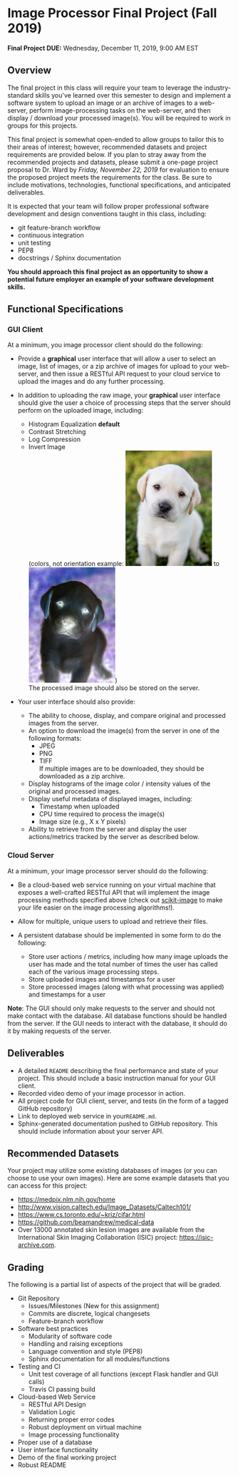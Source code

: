# Image Processor Final Project (Fall 2019)

**Final Project DUE:** Wednesday, December 11, 2019, 9:00 AM EST 

## Overview
The final project in this class will require your team to leverage the
industry-standard skills you've learned over this semester to design and
implement a software system to upload an image or an archive of images to a
web-server, perform image-processing tasks on the web-server, and then display
/ download your processed image(s).  You will be required to work in 
groups for this projects.

This final project is somewhat open-ended to allow groups to tailor this to
their areas of interest; however, recommended datasets and project requirements
are provided below.  If you plan to stray away from the recommended projects
and datasets, please submit a one-page project proposal to Dr. Ward
by *Friday, November 22, 2019* for evaluation to ensure the proposed
project meets the requirements for the class. Be sure to include motivations,
technologies, functional specifications, and anticipated deliverables.

It is expected that your team will follow proper professional software
development and design conventions taught in this class, including:
* git feature-branch workflow
* continuous integration
* unit testing
* PEP8
* docstrings / Sphinx documentation

**You should approach this final project as an opportunity to show a potential
future employer an example of your software development skills.**

## Functional Specifications
### GUI Client
At a minimum, you image processor client should do the following:
* Provide a __graphical__ user interface that will allow a user to select an image, list of
  images, or a zip archive of images for upload to your web-server,
  and then issue a RESTful API request
  to your cloud service to upload the images and do any further processing.
  
* In addition to uploading the raw image, your __graphical__ user interface 
should give the user a choice of processing steps that the server should
perform on the uploaded image, including:
  + Histogram Equalization __default__
  + Contrast Stretching
  + Log Compression
  + Invert Image  
  (colors, not orientation  example: ![](support_files/pup.jpg) to ![](support_files/invert_pup.jpg))  
  The processed image should also be stored on the server.

* Your user interface should also provide:
  + The ability to choose, display, and compare original and processed images 
  from the server.
  + An option to download the image(s) from the server in one of the following 
  formats:
    - JPEG
    - PNG
    - TIFF  
  If multiple images are to be downloaded, they should be downloaded as a zip archive.
  + Display histograms of the image color / intensity values of the original and processed images.
  + Display useful metadata of displayed images, including:
    - Timestamp when uploaded
    - CPU time required to process the image(s)
    - Image size (e.g., X x Y pixels)
  + Ability to retrieve from the server and display the user actions/metrics 
  tracked by the server as described below. 
  
### Cloud Server
At a minimum, your image processor server should do the following:
* Be a cloud-based web service running on your virtual machine that exposes 
a well-crafted RESTful API that will
  implement the image processing methods specified above (check out
  [scikit-image](http://scikit-image.org/) to make your life easier on the image processing algorithms!).
  

* Allow for multiple, unique users to upload and retrieve their files.

* A persistent database should be implemented in some form to do the following:  
  + Store user actions / metrics, including how many image uploads the user has
  made and the total number of times the user has called each of the various 
  image processing steps. 
  + Store uploaded images and timestamps for a user
  + Store processed images (along with what processing was applied) and timestamps for a user

**Note**: The GUI should only make requests to the server and should not make 
contact with the database.  All database functions should be handled from the
server.  If the GUI needs to interact with the database, it should do it by
making requests of the server. 

## Deliverables
* A detailed `README` describing the final performance and state of your
  project.  This should include a basic instruction manual for your GUI client.
* Recorded video demo of your image processor in action.
* All project code for GUI client, server, and tests (in the form of a tagged 
GitHub repository)
* Link to deployed web service in your`README.md`.
* Sphinx-generated documentation pushed to GitHub repository.  This should
include information about your server API.

## Recommended Datasets
Your project may utilize some existing databases of images (or you can choose to
use your own images).  Here are some example datasets that you can access for
this project:

* <https://medpix.nlm.nih.gov/home>
* http://www.vision.caltech.edu/Image_Datasets/Caltech101/
* <https://www.cs.toronto.edu/~kriz/cifar.html>
* https://github.com/beamandrew/medical-data
* Over 13000 annotated skin lesion images are available from the International
  Skin Imaging Collaboration (ISIC) project:
  https://isic-archive.com. 

## Grading

The following is a partial list of aspects of the project that will be graded.

* Git Repository
  + Issues/Milestones (New for this assignment)
  + Commits are discrete, logical changesets
  + Feature-branch workflow
* Software best practices
  + Modularity of software code
  + Handling and raising exceptions
  + Language convention and style (PEP8)
  + Sphinx documentation for all modules/functions
* Testing and CI
  + Unit test coverage of all functions (except Flask handler and GUI calls)
  + Travis CI passing build
* Cloud-based Web Service
  + RESTful API Design 
  + Validation Logic 
  + Returning proper error codes
  + Robust deployment on virtual machine 
  + Image processing functionality
* Proper use of a database 
* User interface functionality
* Demo of the final working project
* Robust README